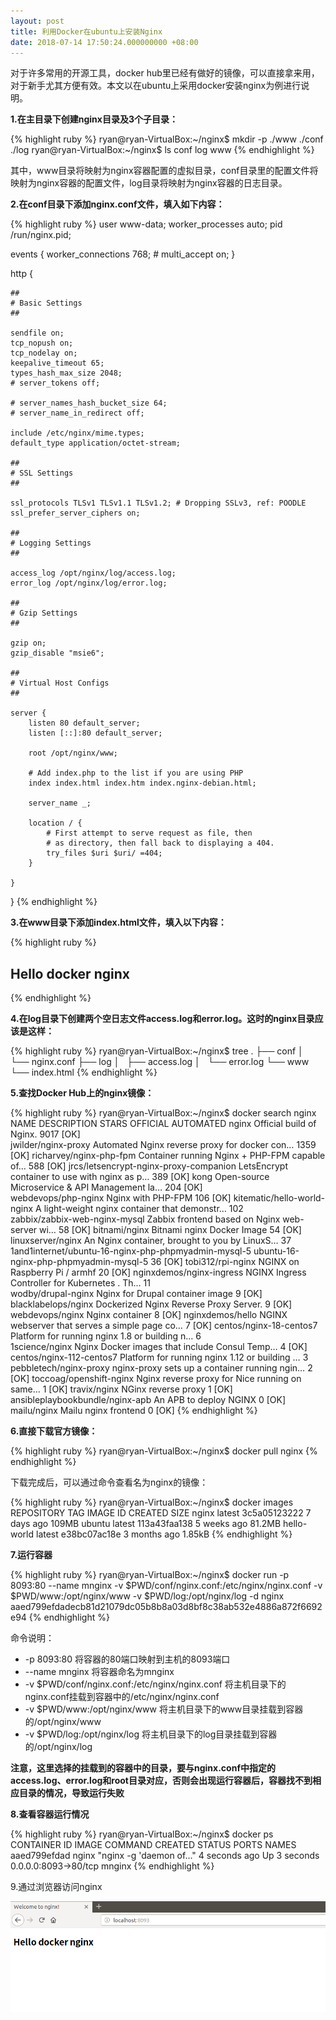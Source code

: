 ```yaml
---
layout: post
title: 利用Docker在ubuntu上安装Nginx
date: 2018-07-14 17:50:24.000000000 +08:00
---
```


对于许多常用的开源工具，docker hub里已经有做好的镜像，可以直接拿来用，对于新手尤其方便有效。本文以在ubuntu上采用docker安装nginx为例进行说明。

**1.在主目录下创建nginx目录及3个子目录：**

{% highlight ruby %}
ryan@ryan-VirtualBox:~/nginx$ mkdir -p ./www ./conf ./log
ryan@ryan-VirtualBox:~/nginx$ ls
conf  log  www
{% endhighlight %}

其中，www目录将映射为nginx容器配置的虚拟目录，conf目录里的配置文件将映射为nginx容器的配置文件，log目录将映射为nginx容器的日志目录。

**2.在conf目录下添加nginx.conf文件，填入如下内容：**

{% highlight ruby %}
user www-data;
worker_processes auto;
pid /run/nginx.pid;

events {
    worker_connections 768;
    # multi_accept on;
}

http {

    ##
    # Basic Settings
    ##

    sendfile on;
    tcp_nopush on;
    tcp_nodelay on;
    keepalive_timeout 65;
    types_hash_max_size 2048;
    # server_tokens off;

    # server_names_hash_bucket_size 64;
    # server_name_in_redirect off;

    include /etc/nginx/mime.types;
    default_type application/octet-stream;

    ##
    # SSL Settings
    ##

    ssl_protocols TLSv1 TLSv1.1 TLSv1.2; # Dropping SSLv3, ref: POODLE
    ssl_prefer_server_ciphers on;

    ##
    # Logging Settings
    ##

    access_log /opt/nginx/log/access.log;
    error_log /opt/nginx/log/error.log;

    ##
    # Gzip Settings
    ##

    gzip on;
    gzip_disable "msie6";

    ##
    # Virtual Host Configs
    ##

    server {
        listen 80 default_server;
        listen [::]:80 default_server;

        root /opt/nginx/www;

        # Add index.php to the list if you are using PHP
        index index.html index.htm index.nginx-debian.html;

        server_name _;

        location / {
            # First attempt to serve request as file, then
            # as directory, then fall back to displaying a 404.
            try_files $uri $uri/ =404;
        }

    }
}
{% endhighlight %}

**3.在www目录下添加index.html文件，填入以下内容：**

{% highlight ruby %}
<!DOCTYPE html>
<html>
<head>
<title>Welcome to nginx!</title>
</head>
<body>
<h2>Hello docker nginx</h1>
</body>
</html>
{% endhighlight %}

**4.在log目录下创建两个空日志文件access.log和error.log。这时的nginx目录应该是这样：**

{% highlight ruby %}
ryan@ryan-VirtualBox:~/nginx$ tree
.
├── conf
│   └── nginx.conf
├── log
│   ├── access.log
│   └── error.log
└── www
    └── index.html
{% endhighlight %}

**5.查找Docker Hub上的nginx镜像：**

{% highlight ruby %}
ryan@ryan-VirtualBox:~/nginx$ docker search nginx
NAME                                                   DESCRIPTION                                     STARS               OFFICIAL            AUTOMATED
nginx                                                  Official build of Nginx.                        9017                [OK]                
jwilder/nginx-proxy                                    Automated Nginx reverse proxy for docker con…   1359                                    [OK]
richarvey/nginx-php-fpm                                Container running Nginx + PHP-FPM capable of…   588                                     [OK]
jrcs/letsencrypt-nginx-proxy-companion                 LetsEncrypt container to use with nginx as p…   389                                     [OK]
kong                                                   Open-source Microservice & API Management la…   204                 [OK]                
webdevops/php-nginx                                    Nginx with PHP-FPM                              106                                     [OK]
kitematic/hello-world-nginx                            A light-weight nginx container that demonstr…   102                                     
zabbix/zabbix-web-nginx-mysql                          Zabbix frontend based on Nginx web-server wi…   58                                      [OK]
bitnami/nginx                                          Bitnami nginx Docker Image                      54                                      [OK]
linuxserver/nginx                                      An Nginx container, brought to you by LinuxS…   37                                      
1and1internet/ubuntu-16-nginx-php-phpmyadmin-mysql-5   ubuntu-16-nginx-php-phpmyadmin-mysql-5          36                                      [OK]
tobi312/rpi-nginx                                      NGINX on Raspberry Pi / armhf                   20                                      [OK]
nginxdemos/nginx-ingress                               NGINX Ingress Controller for Kubernetes . Th…   11                                      
wodby/drupal-nginx                                     Nginx for Drupal container image                9                                       [OK]
blacklabelops/nginx                                    Dockerized Nginx Reverse Proxy Server.          9                                       [OK]
webdevops/nginx                                        Nginx container                                 8                                       [OK]
nginxdemos/hello                                       NGINX webserver that serves a simple page co…   7                                       [OK]
centos/nginx-18-centos7                                Platform for running nginx 1.8 or building n…   6                                       
1science/nginx                                         Nginx Docker images that include Consul Temp…   4                                       [OK]
centos/nginx-112-centos7                               Platform for running nginx 1.12 or building …   3                                       
pebbletech/nginx-proxy                                 nginx-proxy sets up a container running ngin…   2                                       [OK]
toccoag/openshift-nginx                                Nginx reverse proxy for Nice running on same…   1                                       [OK]
travix/nginx                                           NGinx reverse proxy                             1                                       [OK]
ansibleplaybookbundle/nginx-apb                        An APB to deploy NGINX                          0                                       [OK]
mailu/nginx                                            Mailu nginx frontend                            0                                       [OK]
{% endhighlight %}

**6.直接下载官方镜像：**

{% highlight ruby %}
ryan@ryan-VirtualBox:~/nginx$ docker pull nginx
{% endhighlight %}

下载完成后，可以通过命令查看名为nginx的镜像：

{% highlight ruby %}
ryan@ryan-VirtualBox:~/nginx$ docker images 
REPOSITORY          TAG                 IMAGE ID            CREATED             SIZE
nginx               latest              3c5a05123222        7 days ago          109MB
ubuntu              latest              113a43faa138        5 weeks ago         81.2MB
hello-world         latest              e38bc07ac18e        3 months ago        1.85kB
{% endhighlight %}

**7.运行容器**

{% highlight ruby %}
ryan@ryan-VirtualBox:~/nginx$ docker run -p 8093:80 --name mnginx  -v $PWD/conf/nginx.conf:/etc/nginx/nginx.conf -v $PWD/www:/opt/nginx/www -v $PWD/log:/opt/nginx/log  -d nginx
aaed799efdadecb81d21079dc05b8b8a03d8bf8c38ab532e4886a872f6692e94
{% endhighlight %}

命令说明：

- -p 8093:80  将容器的80端口映射到主机的8093端口
- --name mnginx  将容器命名为mnginx
- -v $PWD/conf/nginx.conf:/etc/nginx/nginx.conf  将主机目录下的nginx.conf挂载到容器中的/etc/nginx/nginx.conf
- -v $PWD/www:/opt/nginx/www  将主机目录下的www目录挂载到容器的/opt/nginx/www
- -v $PWD/log:/opt/nginx/log  将主机目录下的log目录挂载到容器的/opt/nginx/log

**注意，这里选择的挂载到的容器中的目录，要与nginx.conf中指定的access.log、error.log和root目录对应，否则会出现运行容器后，容器找不到相应目录的情况，导致运行失败**

**8.查看容器运行情况**

{% highlight ruby %}
ryan@ryan-VirtualBox:~/nginx$ docker ps
CONTAINER ID        IMAGE               COMMAND                  CREATED             STATUS              PORTS                  NAMES
aaed799efdad        nginx               "nginx -g 'daemon of…"   4 seconds ago       Up 3 seconds        0.0.0.0:8093->80/tcp   mnginx
{% endhighlight %}

9.通过浏览器访问nginx

![Alt text](https://github.com/GitCatRyan/gitcatryan.github.io/raw/master/assets/images/nginx.png)
